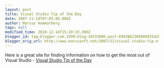 ```yaml
---
layout: post
title: Visual Studio Tip of the Day
date: 2007-11-14T07:03:00.000Z
author: Marcus Hammarberg
tags: null
modified_time: 2010-12-14T15:20:33.386Z
blogger_id: tag:blogger.com,1999:blog-36533086.post-6943062304900435420
blogger_orig_url: http://www.marcusoft.net/2007/11/visual-studio-tip-of-day.html
---
```


Here
is a great site for finding information on how to get the most out of
Visual Studio - [Visual Studio Tip of the
Day](http://blogs.msdn.com/saraford/archive/tags/Visual+Studio+2008+Tip+of+the+Day/default.aspx)
